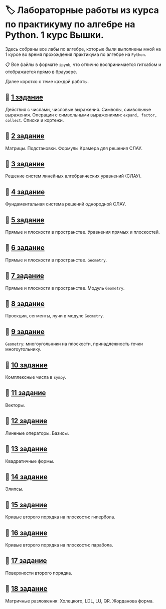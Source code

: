 # :label: Лабораторные работы из курса по практикуму по алгебре на Python. 1 курс Вышки.
Здесь собраны все лабы по алгебре, которые были выполнены мной на 1 курсе во время прохождения практикума по алгебре на `Python`. 

:clipboard: Все файлы в формате `ipynb`, что отлично воспринимается гитхабом и отображается прямо в браузере.

Далее коротко о теме каждой работы. 

## :pushpin: [1 задание](/Algebra/Alg_01_2020.ipynb)

Действия с числами, числовые выражения. Символы, символьные выражения. Операции с символьными выражениями: `expand, factor, collect`. Списки и кортежи.

## :pushpin: [2 задание](/Algebra/Alg_02_2020.ipynb)

Матрицы. Подстановки. Формулы Крамера для решения СЛАУ. 

## :pushpin: [3 задание](/Algebra/Alg_03_2020.ipynb)

Решение систем линейных алгебраических уравнений (СЛАУ).

## :pushpin: [4 задание](/Algebra/Alg_04_2020.ipynb)

Фундаментальная система решений однородной СЛАУ.

## :pushpin: [5 задание](/Algebra/Alg_05_2020.ipynb)

Прямые и плоскости в пространстве. Уравнения прямых и плоскостей.

## :pushpin: [6 задание](/Algebra/Alg_06_2020.ipynb)

Прямые и плоскости в пространстве. `Geometry`.

## :pushpin: [7 задание](/Algebra/Alg_07_2020.ipynb)

Прямые и плоскости в пространстве. Модуль `Geometry`.

## :pushpin: [8 задание](/Algebra/Alg_08_2020.ipynb)

Проекции, сегменты, лучи в модуле `Geometry`.

## :pushpin: [9 задание](/Algebra/Alg_09_2020.ipynb)

`Geometry`: многоугольники на плоскости, принадлежность точки многоугольнику.

## :pushpin: [10 задание](/Algebra/Alg_10_2020.ipynb)

Комплексные числа в `sympy`.

## :pushpin: [11 задание](/Algebra/Alg_11_2020.ipynb)

Векторы.

## :pushpin: [12 задание](/Algebra/Alg_12_2020.ipynb)

Линеные операторы. Базисы.

## :pushpin: [13 задание](/Algebra/Alg_13_2020.ipynb)

Квадратичные формы.

## :pushpin: [14 задание](/Algebra/Alg_14_2020.ipynb)

Элипсы.

## :pushpin: [15 задание](/Algebra/Alg_15_2020.ipynb)

Кривые второго порядка на плоскости: гипербола.

## :pushpin: [16 задание](/Algebra/Alg_16_2020.ipynb)

Кривые второго порядка на плоскости: парабола.

## :pushpin: [17 задание](/Algebra/Alg_17_2020.ipynb)

Поверхности второго порядка.

## :pushpin: [18 задание](/Algebra/Alg_18_2020.ipynb)

Матричные разложения: Холецкого, LDL, LU, QR. Жорданова форма.